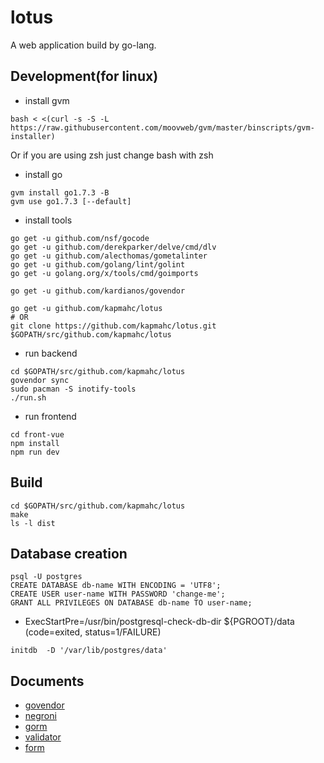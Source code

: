 # lotus
A web application build by go-lang.

## Development(for linux)

* install gvm

```
bash < <(curl -s -S -L https://raw.githubusercontent.com/moovweb/gvm/master/binscripts/gvm-installer)
```
Or if you are using zsh just change bash with zsh

* install go

```
gvm install go1.7.3 -B
gvm use go1.7.3 [--default]
```


* install tools

```
go get -u github.com/nsf/gocode
go get -u github.com/derekparker/delve/cmd/dlv
go get -u github.com/alecthomas/gometalinter
go get -u github.com/golang/lint/golint
go get -u golang.org/x/tools/cmd/goimports

go get -u github.com/kardianos/govendor

go get -u github.com/kapmahc/lotus
# OR
git clone https://github.com/kapmahc/lotus.git $GOPATH/src/github.com/kapmahc/lotus
```

* run backend
```
cd $GOPATH/src/github.com/kapmahc/lotus
govendor sync
sudo pacman -S inotify-tools
./run.sh
```

* run frontend
```
cd front-vue
npm install
npm run dev
```

## Build
```
cd $GOPATH/src/github.com/kapmahc/lotus
make
ls -l dist
```

## Database creation

```
psql -U postgres
CREATE DATABASE db-name WITH ENCODING = 'UTF8';
CREATE USER user-name WITH PASSWORD 'change-me';
GRANT ALL PRIVILEGES ON DATABASE db-name TO user-name;
```

* ExecStartPre=/usr/bin/postgresql-check-db-dir ${PGROOT}/data (code=exited, status=1/FAILURE)

```
initdb  -D '/var/lib/postgres/data'
```

## Documents
* [govendor](https://github.com/kardianos/govendor/blob/master/doc/faq.md)
* [negroni](https://github.com/urfave/negroni)
* [gorm](http://jinzhu.me/gorm/)
* [validator](https://github.com/go-playground/validator)
* [form](https://github.com/go-playground/form)
